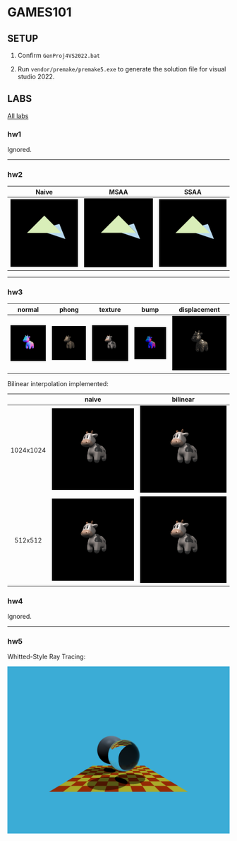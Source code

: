 # GAMES101

## SETUP

1. Confirm `GenProj4VS2022.bat`

2. Run `vendor/premake/premake5.exe` to generate the solution file for visual studio 2022.

## LABS

[All labs](https://games-cn.org/forums/topic/allhw/)

### hw1 

Ignored.

---

### hw2

| Naive | MSAA | SSAA |
| :---: | :---: | :---: |
| ![Naive](/images/lab2_Naive.png) | ![MSAA](/images/lab2_4xMSAA.png) |![SSAA](/images/lab2_4xSSAA.png)|

---

### hw3

| normal | phong | texture | bump | displacement |
| :---: | :---: | :---: | :---: | :---: |
| ![normal](/images/lab3_normal.png) | ![phong](/images/lab3_phong.png) | ![texture](/images/lab3_texture.png) | ![bump](/images/lab3_bump.png) | ![displacement](/images/lab3_displacement.png) |


Bilinear interpolation implemented:

| | naive | bilinear |
| :---: | :---: | :---: |
| 1024x1024 | ![naive](/images/lab3_texture.png) | ![bilinear](/images/lab3_texture_bilinear.png) |
| 512x512 | ![naive](/images/lab3_texture_512x512.png) | ![bilinear](/images/lab3_texture_512x512_bilinear.png) |

### hw4

Ignored.

---

### hw5

Whitted-Style Ray Tracing:

![image](/images/lab5_whitted.png)




